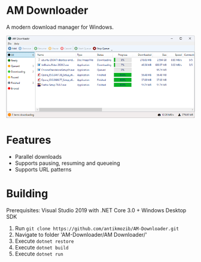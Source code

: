 # AM Downloader
A modern download manager for Windows.

![Screenshot](https://github.com/antikmozib/AM-Downloader/blob/master/Screenshot.png?raw=true)

# Features
- Parallel downloads
- Supports pausing, resuming and queueing
- Supports URL patterns

# Building

Prerequisites: Visual Studio 2019 with .NET Core 3.0 + Windows Desktop SDK

1. Run `git clone https://github.com/antikmozib/AM-Downloader.git`
2. Navigate to folder 'AM-Downloader/AM Downloader/'
3. Execute `dotnet restore`
4. Execute `dotnet build`
5. Execute `dotnet run`
